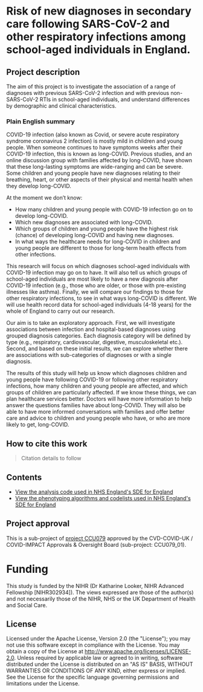 # Risk of new diagnoses in secondary care following SARS-CoV-2 and other respiratory infections among school-aged individuals in England.

## Project description

The aim of this project is to investigate the association of a range of diagnoses with previous SARS-CoV-2 infection and with previous non-SARS-CoV-2 RTIs in school-aged individuals, and understand differences by demographic and clinical characteristics.

### Plain English summary

COVID-19 infection (also known as Covid, or severe acute respiratory syndrome coronavirus 2 infection) is mostly mild in children and young people. When someone continues to have symptoms weeks after their COVID-19 infection, this is known as long-COVID. Previous studies, and an online discussion group with families affected by long-COVID, have shown that these long-lasting symptoms are wide-ranging and can be severe. Some children and young people have new diagnoses relating to their breathing, heart, or other aspects of their physical and mental health when they develop long-COVID.

At the moment we don’t know:
*	How many children and young people with COVID-19 infection go on to develop long-COVID.
*	Which new diagnoses are associated with long-COVID.
*	Which groups of children and young people have the highest risk (chance) of developing long-COVID and having new diagnoses.
*	In what ways the healthcare needs for long-COVID in children and young people are different to those for long-term health effects from other infections. 

This research will focus on which diagnoses school-aged individuals with COVID-19 infection may go on to have. It will also tell us which groups of school-aged individuals are most likely to have a new diagnosis after COVID-19 infection (e.g., those who are older, or those with pre-existing illnesses like asthma). Finally, we will compare our findings to those for other respiratory infections, to see in what ways long-COVID is different. We will use health record data for school-aged individuals (4-18 years) for the whole of England to carry out our research.

Our aim is to take an exploratory approach. First, we will investigate associations between infection and hospital-based diagnoses using grouped diagnosis categories. Each diagnosis category will be defined by type (e.g., respiratory, cardiovascular, digestive, musculoskeletal etc.). Second, and based on these initial results, we can explore whether there are associations with sub-categories of diagnoses or with a single diagnosis.

The results of this study will help us know which diagnoses children and young people have following COVID-19 or following other respiratory infections, how many children and young people are affected, and which groups of children are particularly affected. If we know these things, we can plan healthcare services better. Doctors will have more information to help answer the questions families have about long-COVID. They will also be able to have more informed conversations with families and offer better care and advice to children and young people who have, or who are more likely to get, long-COVID.

## How to cite this work
> Citation details to follow

## Contents

* [View the analysis code used in NHS England's SDE for England](https://github.com/BHFDSC/CCU079_01/tree/main/code)
* [View the phenotyping algorithms and codelists used in NHS England's SDE for England](https://github.com/BHFDSC/CCU079_01/tree/main/phenotypes)

## Project approval

This is a sub-project of [project CCU079](https://github.com/BHFDSC/CCU079) approved by the CVD-COVID-UK / COVID-IMPACT Approvals & Oversight Board (sub-project: CCU079_01).

# Funding 
This study is funded by the NIHR (Dr Katharine Looker, NIHR Advanced Fellowship [NIHR302934]). The views expressed are those of the author(s) and not necessarily those of the NIHR, NHS or the UK Department of Health and Social Care.

## License

Licensed under the Apache License, Version 2.0 (the "License"); you may not use this software except in compliance with the License. You may obtain a copy of the License at http://www.apache.org/licenses/LICENSE-2.0. Unless required by applicable law or agreed to in writing, software distributed under the License is distributed on an "AS IS" BASIS, WITHOUT WARRANTIES OR CONDITIONS OF ANY KIND, either express or implied. See the License for the specific language governing permissions and limitations under the License.
